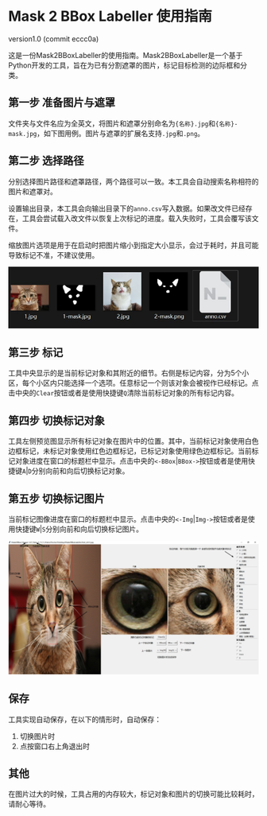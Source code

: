 # Mask 2 BBox Labeller 使用指南

version1.0 (commit eccc0a)

这是一份Mask2BBoxLabeller的使用指南。Mask2BBoxLabeller是一个基于Python开发的工具，旨在为已有分割遮罩的图片，标记目标检测的边际框和分类。

## 第一步 准备图片与遮罩

文件夹与文件名应为全英文，将图片和遮罩分别命名为`{名称}.jpg`和`{名称}-mask.jpg`，如下图用例。图片与遮罩的扩展名支持`.jpg`和`.png`。

## 第二步 选择路径

分别选择图片路径和遮罩路径，两个路径可以一致。本工具会自动搜索名称相符的图片和遮罩对。

设置输出目录，本工具会向输出目录下的`anno.csv`写入数据。如果改文件已经存在，工具会尝试载入改文件以恢复上次标记的进度。载入失败时，工具会覆写该文件。

缩放图片选项是用于在启动时把图片缩小到指定大小显示，会过于耗时，并且可能导致标记不准，不建议使用。

![](./img/sample.jpg)

## 第三步 标记

工具中央显示的是当前标记对象和其附近的细节。右侧是标记内容，分为5个小区，每个小区内只能选择一个选项。任意标记一个则该对象会被视作已经标记。点击中央的`Clear`按钮或者是使用快捷键`Q`清除当前标记对象的所有标记内容。

## 第四步 切换标记对象

工具左侧预览图显示所有标记对象在图片中的位置。其中，当前标记对象使用白色边框标记，未标记对象使用红色边框标记，已标记对象使用绿色边框标记。当前标记对象进度在窗口的标题栏中显示。点击中央的`<-BBox`|`BBox->`按钮或者是使用快捷键`A`|`D`分别向前和向后切换标记对象。

## 第五步 切换标记图片

当前标记图像进度在窗口的标题栏中显示。点击中央的`<-Img`|`Img->`按钮或者是使用快捷键`W`|`S`分别向前和向后切换标记图片。

![](./img/screenshot.jpg)

## 保存

工具实现自动保存，在以下的情形时，自动保存：
1. 切换图片时
2. 点按窗口右上角退出时

## 其他

在图片过大的时候，工具占用的内存较大，标记对象和图片的切换可能比较耗时，请耐心等待。